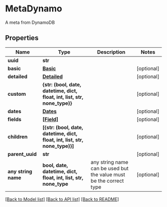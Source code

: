 # MetaDynamo

A meta from DynamoDB

## Properties
Name | Type | Description | Notes
------------ | ------------- | ------------- | -------------
**uuid** | **str** |  | 
**basic** | [**Basic**](Basic.md) |  | [optional] 
**detailed** | [**Detailed**](Detailed.md) |  | [optional] 
**custom** | **{str: (bool, date, datetime, dict, float, int, list, str, none_type)}** |  | [optional] 
**dates** | [**Dates**](Dates.md) |  | [optional] 
**fields** | [**[Field]**](Field.md) |  | [optional] 
**children** | **[{str: (bool, date, datetime, dict, float, int, list, str, none_type)}]** |  | [optional] 
**parent_uuid** | **str** |  | [optional] 
**any string name** | **bool, date, datetime, dict, float, int, list, str, none_type** | any string name can be used but the value must be the correct type | [optional]

[[Back to Model list]](../README.md#documentation-for-models) [[Back to API list]](../README.md#documentation-for-api-endpoints) [[Back to README]](../README.md)


